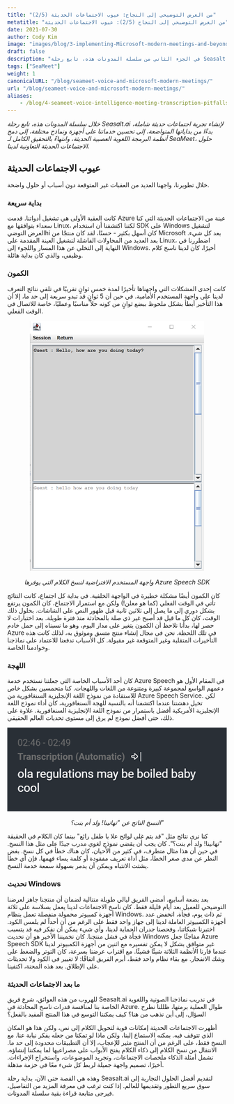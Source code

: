```yaml
---
title: "من العرض التوضيحي إلى النجاح: عيوب الاجتماعات الحديثة (2/5)"
metatitle: "من العرض التوضيحي إلى النجاح (2/5): عيوب الاجتماعات الحديثة"
date: 2021-07-30
author: Cody Kim
image: "images/blog/3-implementing-Microsoft-modern-meetings-and-beyond/SeaMeet animation.gif"
draft: false
description: "في الجزء الثاني من سلسلة المدونات هذه، تابع رحلة Seasalt.ai لإنشاء SeaMeet، حلول الاجتماعات الحديثة التعاونية لدينا."
tags: ["SeaMeet"]
weight: 1  
canonicalURL: "/blog/seameet-voice-and-microsoft-modern-meetings/"
url: "/blog/seameet-voice-and-microsoft-modern-meetings/"
aliases:
    - /blog/4-seameet-voice-intelligence-meeting-transcription-pitfalls-of-microsoft-modern-meetings/
---
```


*خلال سلسلة المدونات هذه، تابع رحلة Seasalt.ai لإنشاء تجربة اجتماعات حديثة شاملة، بدءًا من بداياتها المتواضعة، إلى تحسين خدماتنا على أجهزة ونماذج مختلفة، إلى دمج أنظمة البرمجة اللغوية العصبية الحديثة، وانتهاءً بالتحقيق الكامل لـ SeaMeet، حلول الاجتماعات الحديثة التعاونية لدينا.*

## عيوب الاجتماعات الحديثة

خلال تطويرنا، واجهنا العديد من العقبات غير المتوقعة دون أسباب أو حلول واضحة.

### بداية سريعة

كانت العقبة الأولى هي تشغيل أدواتنا. قدمت Azure عينة من الاجتماعات الحديثة التي كنا سعداء بتوافقها مع Linux، لكننا اكتشفنا أن استخدام SDK على Windows لتشغيل العرض التوضيhi كان أسهل بكثير - حسنًا، لقد كان منتجًا من Microsoft بعد كل شيء. بعد العديد من المحاولات الفاشلة لتشغيل العينة المقدمة على Linux، اضطررنا في النهاية إلى التخلي عن هذا المسار واللجوء إلى Windows. أخيرًا، كان لدينا ناسخ كلام وظيفي، والذي كان بداية هائلة.

### الكمون

كانت إحدى المشكلات التي واجهناها تأخيرًا لمدة خمس ثوانٍ تقريبًا في تلقي نتائج التعرف لدينا على واجهة المستخدم الأمامية. في حين أن 5 ثوانٍ قد تبدو سريعة إلى حد ما، إلا أن هذا التأخير أبطأ بشكل ملحوظ ببضع ثوانٍ من كونه حلاً مناسبًا وعمليًا، خاصة للاتصال في الوقت الفعلي.

<center>
<img src="/images/blog/4-seameet-voice-intelligence-meeting-transcription-pitfalls-of-microsoft-modern-meetings/default_ui.png" style="width:400px;" alt="واجهة المستخدم الافتراضية لنسخ الكلام بواسطة Azure Speech SDK"/>

*واجهة المستخدم الافتراضية لنسخ الكلام التي يوفرها Azure Speech SDK*
</center>

كان الكمون أيضًا مشكلة خطيرة في الواجهة الخلفية. في بداية كل اجتماع، كانت النتائج تأتي في الوقت الفعلي (كما هو معلن!) ولكن مع استمرار الاجتماع، كان الكمون يرتفع بشكل دوري إلى ما يصل إلى ثلاثين ثانية قبل ظهور النص على الشاشات. بحلول ذلك الوقت، كان كل ما قيل قد أصبح غير ذي صلة بالمحادثة منذ فترة طويلة. بعد اختبارات لا حصر لها، بدأنا نلاحظ أن الكمون يتغير على مدار اليوم، وهو ما نسبناه إلى حمل خادم Azure في تلك اللحظة. نحن في مجال إنشاء منتج متسق وموثوق به، لذلك كانت هذه التأخيرات المتقلبة وغير المتوقعة غير مقبولة. كل الأسباب تدفعنا للاعتماد على نماذجنا وخوادمنا الخاصة.

### اللهجة

كان أحد الأسباب الخاصة التي جعلتنا نستخدم خدمة Azure Speech في المقام الأول هو دعمهم الواسع لمجموعة كبيرة ومتنوعة من اللغات واللهجات. كنا متحمسين بشكل خاص للاستفادة من نموذج اللغة الإنجليزية السنغافورية من Azure Speech Service. لكن تخيل دهشتنا عندما اكتشفنا أنه بالنسبة للهجة السنغافورية، كان أداء نموذج اللغة الإنجليزية الأمريكية أفضل باستمرار من نموذج اللغة الإنجليزية السنغافورية. علاوة على ذلك، حتى أفضل نموذج لم يرق إلى مستوى تحديات العالم الحقيقي.

<center>
<img src="/images/blog/4-seameet-voice-intelligence-meeting-transcription-pitfalls-of-microsoft-modern-meetings/bad_result.png"/>

*النسخ الناتج عن "تهانينا! ولد أم بنت؟"*
</center>

كنا نرى نتائج مثل "قد يتم غلي لوائح علا يا طفل رائع" بينما كان الكلام في الحقيقة "تهانينا! ولد أم بنت؟". كان يجب أن يقضي نموذج لغوي مدرب جيدًا على مثل هذا النسخ. في حين أن هذا مثال متطرف، في كثير من الأحيان، كان هناك خطأ في كل نسخ. بغض النظر عن مدى صغر الخطأ، مثل أداة تعريف مفقودة أو كلمة يساء فهمها، فإن أي خطأ يشتت الانتباه ويمكن أن يدمر بسهولة سمعة خدمة النسخ.

### تحديث Windows

بعد بضعة أسابيع، أمضى الفريق ليالي طويلة متتالية لضمان أن منتجنا جاهز لعرضنا التوضيحي للعميل بعد أيام قليلة فقط. كان ناسخ الاجتماعات لدينا يعمل بسلاسة على ثلاثة أجهزة كمبيوتر محمولة منفصلة تعمل بنظام Windows. ثم ذات يوم، فجأة، انخفض عدد أجهزة الكمبيوتر العاملة لدينا إلى جهاز واحد فقط على الرغم من أن أحداً لم يلمس الكود. اختبرنا شبكاتنا، وفحصنا جدران الحماية لدينا، وأي شيء يمكن أن نفكر فيه قد يتسبب فجأة في فشل منتجنا. كان تخميننا الأخير هو أن تحديث Windows مفاجئًا جعل Azure Speech SDK غير متوافق بشكل لا يمكن تفسيره مع اثنين من أجهزة الكمبيوتر لدينا عندما قارنا الأنظمة الثلاثة شيئًا فشيئًا. مع اقتراب عرضنا بسرعة، كان التوتر والضغط على وشك الانفجار. مع بقاء نظام واحد فقط، أبرم الفريق اتفاقًا: لا تغيير في الكود ولا تحديثات على الإطلاق. بعد هذه المحنة، اكتفينا.

### ما بعد الاجتماعات الحديثة

للهروب من هذه العوائق، شرع فريق Seasalt.ai في تدريب نماذجنا الصوتية واللغوية الخاصة بنا لمنافسة قدرات ناسخ المحادثة في Azure. طوال العملية برمتها، ظللنا نطرح السؤال، إلى أين نذهب من هنا؟ كيف يمكننا التوسع في هذا المنتج المفيد بالفعل؟

أظهرت الاجتماعات الحديثة إمكانات قوية لتحويل الكلام إلى نص، ولكن هذا هو المكان الذي تتوقف فيه. يمكنه الاستماع إلينا، ولكن ماذا لو تمكنا من جعله يفكر نيابة عنا. مع النسخ فقط، على الرغم من أن المنتج مثير للإعجاب، إلا أن التطبيقات محدودة إلى حد ما. الانتقال من نسخ الكلام إلى ذكاء الكلام يفتح الأبواب على مصراعيها لما يمكننا إنشاؤه. تشمل أمثلة الذكاء ملخصات الاجتماعات، وتجريد الموضوعات، واستخراج الإجراءات. أخيرًا، تصميم واجهة جميلة لربط كل شيء معًا في حزمة مذهلة.

وهذه هي القصة حتى الآن، بداية رحلة Seasalt.ai لتقديم أفضل الحلول التجارية إلى سوق سريع التطور وتقديمها للعالم. إذا كنت ترغب في معرفة المزيد من التفاصيل، فيرجى متابعة قراءة بقية سلسلة المدونات.
